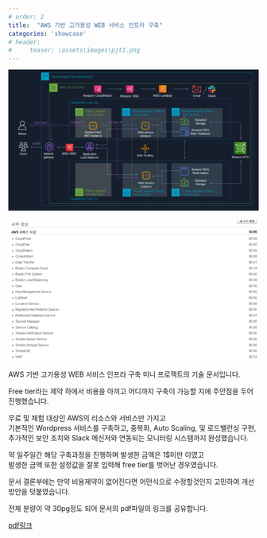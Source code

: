 ```yaml
---
# order: 2
title:  "AWS 기반 고가용성 WEB 서비스 인프라 구축"
categories: 'showcase'
# header:
#     teaser: \assets\images\pjt1.png
---
```


![arch](/assets/images/archi.png)

![invoice](/assets/images/invoice.png)


AWS 기반 고가용성 WEB 서비스 인프라 구축 미니 프로젝트의 기술 문서입니다.   

Free tier라는 제약 하에서 비용을 아끼고 어디까지 구축이 가능할 지에 주안점을 두어 진행했습니다.   

무료 및 체험 대상인 AWS의 리소스와 서비스만 가지고      
기본적인 Wordpress 서비스를 구축하고, 중복화, Auto Scaling, 및 로드밸런싱 구현,    
추가적인 보안 조치와 Slack 메신저와 연동되는 모니터링 시스템까지 완성했습니다.   

약 일주일간 해당 구축과정을 진행하며 발생한 금액은 1$미만 이였고    
발생한 금액 또한 설정값을 잘못 입력해 free tier를 벗어난 경우였습니다.  

문서 결론부에는 만약 비용제약이 없어진다면 어떤식으로 수정할것인지 고민하여 개선방안을 덧붙였습니다.    

전체 분량이 약 30pg정도 되어 문서의 pdf파일의 링크를 공유합니다.

[pdf링크](https://drive.google.com/file/d/1h3WR5AvGow3kOYMQTPfLBV346HjebEWy/view?usp=sharing)

